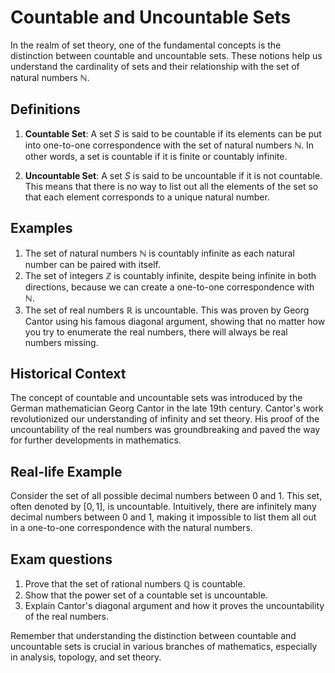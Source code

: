 # Countable and Uncountable Sets

In the realm of set theory, one of the fundamental concepts is the distinction between countable and uncountable sets. These notions help us understand the cardinality of sets and their relationship with the set of natural numbers $\mathbb{N}$.

## Definitions

1. **Countable Set**: A set $S$ is said to be countable if its elements can be put into one-to-one correspondence with the set of natural numbers $\mathbb{N}$. In other words, a set is countable if it is finite or countably infinite.

2. **Uncountable Set**: A set $S$ is said to be uncountable if it is not countable. This means that there is no way to list out all the elements of the set so that each element corresponds to a unique natural number.

## Examples

1. The set of natural numbers $\mathbb{N}$ is countably infinite as each natural number can be paired with itself.
2. The set of integers $\mathbb{Z}$ is countably infinite, despite being infinite in both directions, because we can create a one-to-one correspondence with $\mathbb{N}$.
3. The set of real numbers $\mathbb{R}$ is uncountable. This was proven by Georg Cantor using his famous diagonal argument, showing that no matter how you try to enumerate the real numbers, there will always be real numbers missing.

## Historical Context

The concept of countable and uncountable sets was introduced by the German mathematician Georg Cantor in the late 19th century. Cantor's work revolutionized our understanding of infinity and set theory. His proof of the uncountability of the real numbers was groundbreaking and paved the way for further developments in mathematics.

## Real-life Example

Consider the set of all possible decimal numbers between 0 and 1. This set, often denoted by $[0, 1]$, is uncountable. Intuitively, there are infinitely many decimal numbers between 0 and 1, making it impossible to list them all out in a one-to-one correspondence with the natural numbers.

## Exam questions

1. Prove that the set of rational numbers $\mathbb{Q}$ is countable.
2. Show that the power set of a countable set is uncountable.
3. Explain Cantor's diagonal argument and how it proves the uncountability of the real numbers.

Remember that understanding the distinction between countable and uncountable sets is crucial in various branches of mathematics, especially in analysis, topology, and set theory.